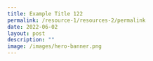 ```yaml
---
title: Example Title 122
permalink: /resource-1/resources-2/permalink
date: 2022-06-02
layout: post
description: ""
image: /images/hero-banner.png
---
```

